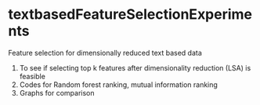 # textbasedFeatureSelectionExperiments
Feature selection for dimensionally reduced text based data 

1. To see if selecting top k features after dimensionality reduction (LSA) is feasible
2. Codes for Random forest ranking, mutual information ranking
3. Graphs for comparison

